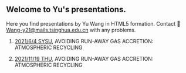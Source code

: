 ## Welcome to Yu's presentations.
Here you find presentations by Yu Wang in HTML5 formation.
Contact 📧 <Wang-y21@mails.tsinghua.edu.cn> with any problems.


1. [2021/6/4 SYSU](https://rainkings.github.io/Yu_pre/recycling), AVOIDING RUN-AWAY GAS ACCRETION:
ATMOSPHERIC RECYCLING

2. [2021/11/19 THU](https://rainkings.github.io/Yu_pre/), AVOIDING RUN-AWAY GAS ACCRETION:
ATMOSPHERIC RECYCLING

